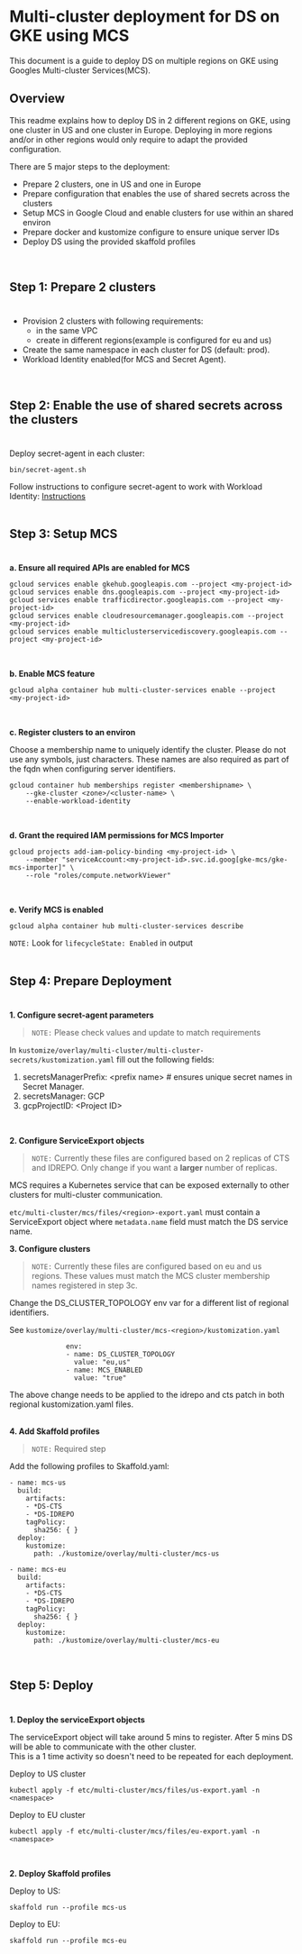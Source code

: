 # Multi-cluster deployment for DS on GKE using MCS

This document is a guide to deploy DS on multiple regions on GKE using Googles Multi-cluster Services(MCS).

## Overview
This readme explains how to deploy DS in 2 different regions on GKE, using one cluster in US and one cluster in Europe.
Deploying in more regions and/or in other regions would only require to adapt the provided configuration.

There are 5 major steps to the deployment:
* Prepare 2 clusters, one in US and one in Europe
* Prepare configuration that enables the use of shared secrets across the clusters
* Setup MCS in Google Cloud and enable clusters for use within an shared environ
* Prepare docker and kustomize configure to ensure unique server IDs
* Deploy DS using the provided skaffold profiles  
<br />

## Step 1: Prepare 2 clusters  
#
* Provision 2 clusters with following requirements:
  * in the same VPC
  * create in different regions(example is configured for eu and us)
* Create the same namespace in each cluster for DS (default: prod).
* Workload Identity enabled(for MCS and Secret Agent).  
<br />

## Step 2: Enable the use of shared secrets across the clusters
# 
Deploy secret-agent in each cluster:
```
bin/secret-agent.sh
```
Follow instructions to configure secret-agent to work with Workload Identity: [Instructions](https://github.com/ForgeRock/secret-agent#set-up-cloud-backup-with-gcp-secret-manager)  
<br />

## Step 3: Setup MCS
#

**a. Ensure all required APIs are enabled for MCS**  
```
gcloud services enable gkehub.googleapis.com --project <my-project-id>
gcloud services enable dns.googleapis.com --project <my-project-id>
gcloud services enable trafficdirector.googleapis.com --project <my-project-id>
gcloud services enable cloudresourcemanager.googleapis.com --project <my-project-id>
gcloud services enable multiclusterservicediscovery.googleapis.com --project <my-project-id>
```  
<br />

**b. Enable MCS feature**
```
gcloud alpha container hub multi-cluster-services enable --project <my-project-id>
```  
<br />  

**c. Register clusters to an environ**  

Choose a membership name to uniquely identify the cluster.  Please do not use any symbols, just characters.  These names are also required as part of the fqdn when configuring server identifiers.
```
gcloud container hub memberships register <membershipname> \
    --gke-cluster <zone>/<cluster-name> \
    --enable-workload-identity
```  
<br />  

**d. Grant the required IAM permissions for MCS Importer**  

```
gcloud projects add-iam-policy-binding <my-project-id> \
    --member "serviceAccount:<my-project-id>.svc.id.goog[gke-mcs/gke-mcs-importer]" \    
    --role "roles/compute.networkViewer"
```  
<br />  

**e. Verify MCS is enabled**  

```
gcloud alpha container hub multi-cluster-services describe
```
`NOTE:` Look for `lifecycleState: Enabled` in output  
<br />  

## Step 4: Prepare Deployment  
#  

**1. Configure secret-agent parameters**  
>`NOTE:` Please check values and update to match requirements

In `kustomize/overlay/multi-cluster/multi-cluster-secrets/kustomization.yaml` fill out the following fields:  
1. secretsManagerPrefix: \<prefix name\> # ensures unique secret names in Secret Manager.  
2. secretsManager: GCP
3. gcpProjectID: \<Project ID\>  
<br />  

**2. Configure ServiceExport objects**  

>`NOTE:` Currently these files are configured based on 2 replicas of CTS and IDREPO.  Only change if you want a **larger** number of replicas. 

MCS requires a Kubernetes service that can be exposed externally to other clusters for multi-cluster communication.  

`etc/multi-cluster/mcs/files/<region>-export.yaml` must contain a ServiceExport object where `metadata.name` field must match the DS service name.
<br />   

**3. Configure clusters**  

>`NOTE:` Currently these files are configured based on eu and us regions. These values must match the MCS cluster membership names registered in step 3c.

Change the DS_CLUSTER_TOPOLOGY env var for a different list of regional identifiers.

See `kustomize/overlay/multi-cluster/mcs-<region>/kustomization.yaml`  

```
              env: 
              - name: DS_CLUSTER_TOPOLOGY
                value: "eu,us"
              - name: MCS_ENABLED
                value: "true"
```

The above change needs to be applied to the idrepo and cts patch in both regional kustomization.yaml files.  
<br />

**4. Add Skaffold profiles**  
>`NOTE:` Required step 

Add the following profiles to Skaffold.yaml:  
```
- name: mcs-us
  build:
    artifacts:
    - *DS-CTS
    - *DS-IDREPO
    tagPolicy:
      sha256: { }
  deploy:
    kustomize:
      path: ./kustomize/overlay/multi-cluster/mcs-us
  
- name: mcs-eu
  build:
    artifacts:
    - *DS-CTS
    - *DS-IDREPO
    tagPolicy:
      sha256: { }
  deploy:
    kustomize:
      path: ./kustomize/overlay/multi-cluster/mcs-eu
```  
<br />  

## Step 5: Deploy
#  

**1. Deploy the serviceExport objects**  

The serviceExport object will take around 5 mins to register.  After 5 mins DS will be able to communicate with the other cluster.  
This is a 1 time activity so doesn't need to be repeated for each deployment.  

Deploy to US cluster

```
kubectl apply -f etc/multi-cluster/mcs/files/us-export.yaml -n <namespace>
```  

Deploy to EU cluster

```
kubectl apply -f etc/multi-cluster/mcs/files/eu-export.yaml -n <namespace>
```
<br />

**2. Deploy Skaffold profiles**

Deploy to US:
```
skaffold run --profile mcs-us
```

Deploy to EU:
```
skaffold run --profile mcs-eu
```